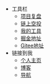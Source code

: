 <!-- _navbar.md -->
​
* 工具栏
  * [项目复盘](project-review.md)
  * [链上空投](chain-airdrop.md)
  * [我的工具](gongju.md)
  * [掘金地址](https://juejin.cn/user/2770425031690333/posts)
  * [Gitee地址](https://gitee.com/ysgdaydayup)
​
​
* 链接到我
  * [个人主页](https://001100.best/)
  * [博客](https://blog.001100.best/)
  * [导航](https://nav.001100.best/)